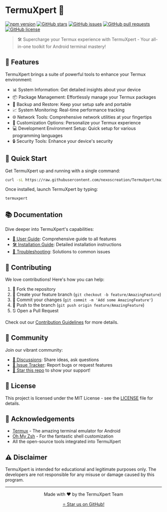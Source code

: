 # TermuXpert 🚀 

[![npm version](https://img.shields.io/npm/v/termuxpert.svg?style=flat-square&color=cyan)](https://www.npmjs.com/package/termuxpert)
[![GitHub stars](https://img.shields.io/github/stars/nexoscreation/TermuXpert.svg?style=flat-square&color=cyan)](https://github.com/nexoscreation/TermuXpert)
[![GitHub issues](https://img.shields.io/github/issues/nexoscreation/TermuXpert.svg?style=flat-square&color=cyan)](https://github.com/nexoscreation/TermuXpert/issues)
[![GitHub pull requests](https://img.shields.io/github/issues-pr/nexoscreation/TermuXpert.svg?style=flat-square&color=cyan)](https://github.com/nexoscreation/TermuXpert/pulls)
[![GitHub license](https://img.shields.io/github/license/nexoscreation/TermuXpert.svg?style=flat-square&color=cyan)](https://github.com/nexoscreation/TermuXpert/blob/main/LICENSE)

> 🛠️ Supercharge your Termux experience with TermuXpert - Your all-in-one toolkit for Android terminal mastery!

## 🌟 Features

TermuXpert brings a suite of powerful tools to enhance your Termux environment:

- 📊 System Information: Get detailed insights about your device
- 📦 Package Management: Effortlessly manage your Termux packages
- 💾 Backup and Restore: Keep your setup safe and portable
- 📈 System Monitoring: Real-time performance tracking
- 🌐 Network Tools: Comprehensive network utilities at your fingertips
- 🎨 Customization Options: Personalize your Termux experience
- 💻 Development Environment Setup: Quick setup for various programming languages
- 🔒 Security Tools: Enhance your device's security

## 🚀 Quick Start

Get TermuXpert up and running with a single command:

```bash
curl -sL https://raw.githubusercontent.com/nexoscreation/TermuXpert/main/install.sh | bash
```

Once installed, launch TermuXpert by typing:

```bash
termuxpert
```

## 📚 Documentation

Dive deeper into TermuXpert's capabilities:

- [📘 User Guide](docs/user_guide.md): Comprehensive guide to all features
- [🛠️ Installation Guide](docs/installation.md): Detailed installation instructions
- [🔧 Troubleshooting](docs/troubleshooting.md): Solutions to common issues

## 🤝 Contributing

We love contributions! Here's how you can help:

1. 🍴 Fork the repository
2. 🌿 Create your feature branch (`git checkout -b feature/AmazingFeature`)
3. 💾 Commit your changes (`git commit -m 'Add some AmazingFeature'`)
4. 🚀 Push to the branch (`git push origin feature/AmazingFeature`)
5. 🔃 Open a Pull Request

Check out our [Contribution Guidelines](CONTRIBUTING.md) for more details.

## 📣 Community

Join our vibrant community:

- [💬 Discussions](https://github.com/nexoscreation/TermuXpert/discussions): Share ideas, ask questions
- [🐛 Issue Tracker](https://github.com/nexoscreation/TermuXpert/issues): Report bugs or request features
- [🌟 Star this repo](https://github.com/nexoscreation/TermuXpert) to show your support!

## 📄 License

This project is licensed under the MIT License - see the [LICENSE](LICENSE) file for details.

## 🙏 Acknowledgements

- [Termux](https://termux.com/) - The amazing terminal emulator for Android
- [Oh My Zsh](https://ohmyz.sh/) - For the fantastic shell customization
- All the open-source tools integrated into TermuXpert

## ⚠️ Disclaimer

TermuXpert is intended for educational and legitimate purposes only. The developers are not responsible for any misuse or damage caused by this program.

---

<p align="center">
  Made with ❤️ by the TermuXpert Team
</p>

<p align="center">
  <a href="https://github.com/nexoscreation/TermuXpert/stargazers">⭐ Star us on GitHub!</a>
</p>
